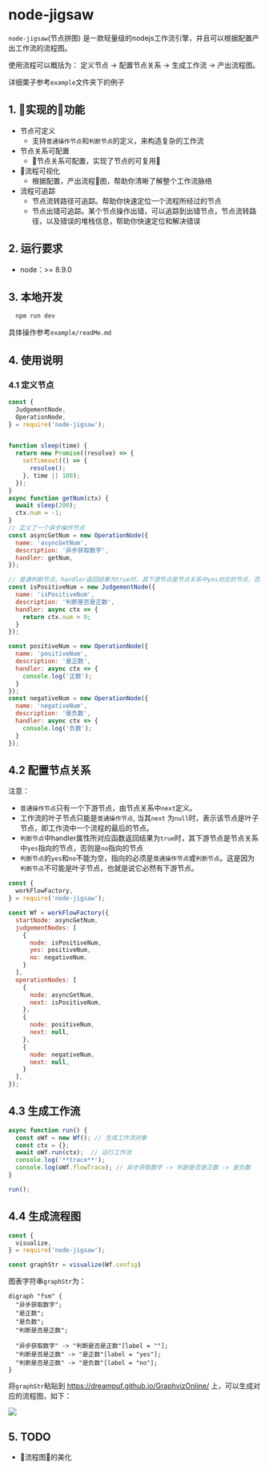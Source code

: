 # node-jigsaw

`node-jigsaw`(节点拼图) 是一款轻量级的nodejs工作流引擎，并且可以根据配置产出工作流的流程图。

使用流程可以概括为： 定义节点 -> 配置节点关系 -> 生成工作流 -> 产出流程图。

详细栗子参考`example`文件夹下的例子


## 1. 实现的功能
- 节点可定义
  - 支持`普通操作节点`和`判断节点`的定义，来构造复杂的工作流
- 节点关系可配置
  - 节点关系可配置，实现了节点的可复用
- 流程可视化
  - 根据配置，产出流程图，帮助你清晰了解整个工作流脉络
- 流程可追踪
	- 节点流转路径可追踪。帮助你快速定位一个流程所经过的节点
	- 节点出错可追踪。某个节点操作出错，可以追踪到出错节点，节点流转路径，以及错误的堆栈信息，帮助你快速定位和解决错误

## 2. 运行要求

- node：>= 8.9.0

## 3. 本地开发

``` js
  npm run dev
```

具体操作参考`example/readMe.md`


## 4. 使用说明

### 4.1 定义节点

```js
const {
  JudgementNode,
  OperationNode,
} = require('node-jigsaw');


function sleep(time) {
  return new Promise((resolve) => {
    setTimeout(() => {
      resolve();
    }, time || 100);
  });
}
async function getNum(ctx) {
  await sleep(200);
  ctx.num = -1;
}
// 定义了一个异步操作节点
const asyncGetNum = new OperationNode({
  name: 'asyncGetNum',
  description: '异步获取数字',
  handler: getNum,
});

// 普通判断节点。handler返回结果为true时，其下游节点是节点关系中yes对应的节点，否则是no对应的节点
const isPositiveNum = new JudgementNode({
  name: 'isPositiveNum',
  description: '判断是否是正数',
  handler: async ctx => {
    return ctx.num > 0;
  }
});

const positiveNum = new OperationNode({
  name: 'positiveNum',
  description: '是正数',
  handler: async ctx => {
    console.log('正数');
  }
});
const negativeNum = new OperationNode({
  name: 'negativeNum',
  description: '是负数',
  handler: async ctx => {
    console.log('负数');
  }
});
```

## 4.2 配置节点关系

注意： 

- `普通操作节点`只有一个下游节点，由节点关系中`next`定义。
- 工作流的叶子节点只能是`普通操作节点`, 当其`next` 为`null`时，表示该节点是叶子节点，即工作流中一个流程的最后的节点。
- `判断节点`中handler属性所对应函数返回结果为`true`时，其下游节点是节点关系中`yes`指向的节点，否则是`no`指向的节点
- `判断节点`的`yes`和`no`不能为空，指向的必须是`普通操作节点`或`判断节点`。这是因为`判断节点`不可能是叶子节点，也就是说它必然有下游节点。

```js
const {
  workFlowFactory,
} = require('node-jigsaw');

const Wf = workFlowFactory({
  startNode: asyncGetNum,
  judgementNodes: [
    {
      node: isPositiveNum,
      yes: positiveNum,
      no: negativeNum,
    }
  ],
  operationNodes: [
    {
      node: asyncGetNum,
      next: isPositiveNum,
    },
    {
      node: positiveNum,
      next: null,
    },
    {
      node: negativeNum,
      next: null,
    }
  ],
});
```

## 4.3 生成工作流

```js
async function run() {
  const oWf = new Wf(); // 生成工作流对象
  const ctx = {};
  await oWf.run(ctx);  // 运行工作流
  console.log('**trace**');
  console.log(oWf.flowTrace); // 异步获取数字 -> 判断是否是正数 -> 是负数
}

run();
```

## 4.4 生成流程图

```js
const {
  visualize,
} = require('node-jigsaw');

const graphStr = visualize(Wf.config)
```

图表字符串`graphStr`为：

```
digraph "fsm" {
  "异步获取数字";
  "是正数";
  "是负数";
  "判断是否是正数";

  "异步获取数字" -> "判断是否是正数"[label = ""];
  "判断是否是正数" -> "是正数"[label = "yes"];
  "判断是否是正数" -> "是负数"[label = "no"];
}
```

将`graphStr`粘贴到 https://dreampuf.github.io/GraphvizOnline/ 上，可以生成对应的流程图，如下：

![](https://img.alicdn.com/tfs/TB1Wb.1f.R1BeNjy0FmXXb0wVXa-278-305.png)

## 5. TODO
- 流程图的美化

